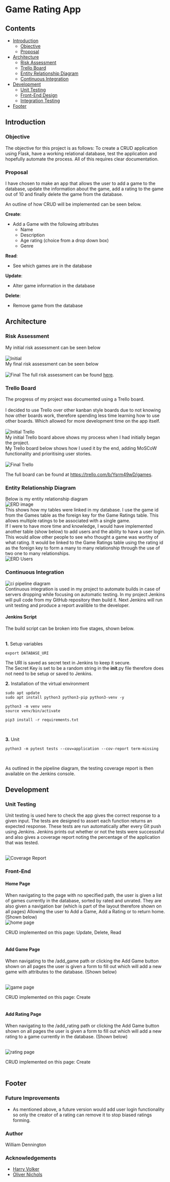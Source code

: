 # Game Rating App

## Contents
* [Introduction](#introduction) 
  * [Objective](#objective)
  * [Proposal](#proposal)
* [Architecture](#architecture)
  * [Risk Assessment](#risk-assessment)
  * [Trello Board](#trello-board)
  * [Entity Relationship Diagram](#entity-relationship-diagram)
  * [Continuous Integration](#continuous-integration)
* [Development](#development)
  * [Unit Testing](#unit-testing)
  * [Front-End Design](#front-end)
  * [Integration Testing](#integration-testing)
* [Footer](#footer)

## Introduction

### Objective
The objective  for this project is as follows:
To create a CRUD application using Flask, have a working relational database,  test the application and hopefully automate the process. All of this requires clear documentation.
 

### Proposal
I have chosen to make an app that allows the user to add a game to the database, update the information about the game, add a rating to the game out of 10 and finally delete the game from the database.

An outline of how CRUD will be implemented can be seen below.

**Create**:
* Add a Game with the following attributes
  * Name
  * Description
  * Age rating (choice from a drop down box)
  * Genre

**Read**:
* See which games are in the database

**Update**:
* Alter game information in the database

**Delete**:
* Remove game from the database

## Architecture
### Risk Assessment
My initial risk assessment can be seen below
<br/><br/>
![Initial](https://i.imgur.com/2Q1wUFB.png)
<br/>
My final risk assessment can be seen below 
<br/><br/>
![Final](https://i.imgur.com/5S7ejly.png)
The full risk assessment can be found [here](https://qalearning-my.sharepoint.com/:x:/r/personal/wdennington_qa_com/Documents/Risk%20Assessment.xlsx?d=w1fdd9bdb8c6f4a5ebba7f4844972412f&csf=1&web=1&e=COMFYC).

### Trello Board
The progress of my project was documented using a Trello board.
<br/><br/>
I decided to use Trello over other kanban style boards due to not knowing how other boards work, therefore spending less time learning how to use other boards. Which allowed for more development time on the app itself.
<br/><br/>
![Initial Trello](https://i.imgur.com/y73TcmS.png)
<br/>
My initial Trello board above shows my process when I had initially began the project. <br/>
My Trello board below shows how I used it by the end, adding MoSCoW functionality and prioritising user stories.
<br/><br/>
![Final Trello](https://i.imgur.com/GDfmnyo.png)
<br/>

The full board can be found at https://trello.com/b/Ysrm49wD/games.

### Entity Relationship Diagram

Below is my entity relationship diagram
<br/>
![ERD image](https://i.imgur.com/BsIguIF.png)
<br/>
This shows how my tables were linked in my database. I use the game id from the Games table as the foreign key for the Game Ratings table. This allows multiple ratings to be associated with a single game.
<br/>
If I were to have more time and knowledge, I would have implemented another table (show below) to add users and the ability to have a user login. This would allow other people to see who thought a game was worthy of what rating. It would be linked to the Game Ratings table using the rating id as the foreign key to form a many to many relationship through the use of two one to many relationships.
<br/>
![ERD Users](https://i.imgur.com/5ypPL41.png)
<br/>

### Continuous Integration
![ci pipeline diagram](https://i.imgur.com/ULIsANn.png)
<br/>
Continuous integration is used in my project to automate builds in case of servers dropping while focusing on automatic testing. In my project Jenkins will pull code from my GitHub repository then build it. Next Jenkins will run unit testing and produce a report availible to the developer.
<br/>
#### Jenkins Script
The build script can be broken into five stages, shown below.  
<br/>

**1.** Setup variables
```
export DATABASE_URI
```
The URI is saved as secret text in Jenkins to keep it secure.
<br/>
The Secret Key is set to be a random string in the __init__.py file therefore does not need to be setup or saved to Jenkins.


**2.** Installation of the virtual environment

```
sudo apt update
sudo apt install python3 python3-pip python3-venv -y

python3 -m venv venv
source venv/bin/activate

pip3 install -r requirements.txt
```
<br/>

**3.** Unit 

```
python3 -m pytest tests --cov=application --cov-report term-missing
```
<br/>



As outlined in the pipeline diagram, the testing coverage report is then available on the Jenkins console.
## Development
### Unit Testing
Unit testing is used here to check the app gives the correct response to a given input. The tests are designed to assert each function returns an expected response. These tests are run automatically after every Git push using Jenkins. Jenkins prints out whether or not the tests were successsful and also gives a coverage report noting the percentage of the application that was tested.  
<br/>

![Coverage Report](https://i.imgur.com/TarytNU.png)
<br/>

### Front-End
#### Home Page
When navigating to the page with no specified path, the user is given a list of games currently in the database, sorted by rated and unrated. They are also given a navigation bar (which is part of the layout therefore shown on all pages) Allowing the user to Add a Game, Add a Rating or to return home. (Shown below)
<br/>
![home page](https://i.imgur.com/19aWaNK.png)
<br/>

CRUD implemented on this page: Update, Delete, Read
<br/><br/>

#### Add Game Page
When navigating to the /add_game path or clicking the Add Game button shown on all pages the user is given a form to fill out which will add a new game with attributes to the database. (Shown below)

<br/>![game page](https://i.imgur.com/2OBQaXt.png)<br/>

CRUD implemented on this page: Create
<br/><br/>

#### Add Rating Page
When navigating to the /add_rating path or clicking the Add Game button shown on all pages the user is given a form to fill out which will add a new rating to a game currently in the database. (Shown below)

<br/>![rating page](https://i.imgur.com/aF5B1mN.png)<br/>


CRUD implemented on this page: Create
<br/><br/>

## Footer
### Future Improvements
* As mentioned above, a future version would add user login functionality so only the creator of a rating can remove it to stop biased ratings forming.


### Author
William Dennington

### Acknowledgements
* [Harry Volker](https://github.com/htr-volker)
* [Oliver Nichols](https://github.com/OliverNichols) 
